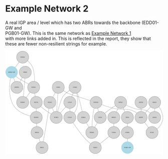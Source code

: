 # Example Network 2

A real IGP area / level which has two ABRs towards the backbone (EDD01-GW and  
PGB01-GW). This is the same network as [Example Network 1](../example_net_1)  
with more links added in. This is reflected in the report, they show that  
these are fewer non-resilient strings for example.  

![alt text](topology.png "Example Network 2")

